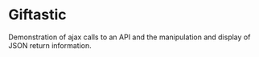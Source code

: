 # Giftastic
Demonstration of ajax calls to an API and the manipulation and display of JSON return information.
